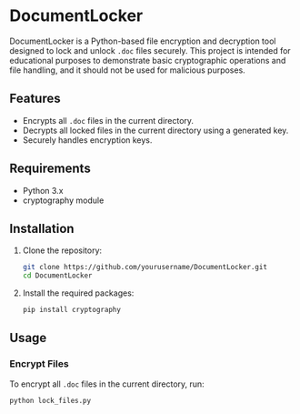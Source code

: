 # DocumentLocker

DocumentLocker is a Python-based file encryption and decryption tool designed to lock and unlock `.doc` files securely. This project is intended for educational purposes to demonstrate basic cryptographic operations and file handling, and it should not be used for malicious purposes.

## Features
- Encrypts all `.doc` files in the current directory.
- Decrypts all locked files in the current directory using a generated key.
- Securely handles encryption keys.

## Requirements
- Python 3.x
- cryptography module

## Installation
1. Clone the repository:
    ```sh
    git clone https://github.com/yourusername/DocumentLocker.git
    cd DocumentLocker
    ```

2. Install the required packages:
    ```sh
    pip install cryptography
    ```

## Usage

### Encrypt Files
To encrypt all `.doc` files in the current directory, run:
```sh
python lock_files.py
